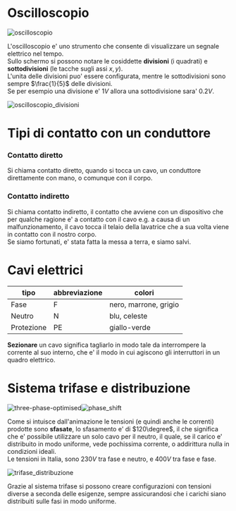 # Oscilloscopio  

![oscilloscopio](https://user-images.githubusercontent.com/7195133/195995150-602c58f5-290f-4ab6-a8f3-7159d3e07986.jpg)


L'oscilloscopio e' uno strumento che consente di visualizzare un segnale elettrico nel tempo.  
Sullo schermo si possono notare le cosiddette **divisioni** (i quadrati) e **sottodivisioni** (le tacche sugli assi $x,y$).  
L'unita delle divisioni puo' essere configurata, mentre le sottodivisioni sono sempre $\frac{1}{5}$ delle divisioni.  
Se per esempio una divisione e' $1V$ allora una sottodivisione sara' $0.2V$.

![oscilloscopio_divisioni](https://user-images.githubusercontent.com/7195133/195994724-435a73e8-163a-4487-8a97-890d9f3d81f5.jpg)  


# Tipi di contatto con un conduttore  

### Contatto diretto  
Si chiama contatto diretto, quando si tocca un cavo, un conduttore direttamente con mano, o comunque con il corpo.  

### Contatto indiretto  
Si chiama contatto indiretto, il contatto che avviene con un dispositivo che per qualche ragione e' a contatto con il cavo e.g. a causa di un malfunzionamento, il cavo tocca il telaio della lavatrice che a sua volta viene in contatto con il nostro corpo.  
Se siamo fortunati, e' stata fatta la messa a terra, e siamo salvi. 


# Cavi elettrici  

|tipo|abbreviazione|colori|
|--|--|--|
|Fase|F|nero, marrone, grigio|
|Neutro|N|blu, celeste|
|Protezione|PE|giallo-verde|

**Sezionare** un cavo significa tagliarlo in modo tale da interrompere la corrente al suo interno, che e' il modo in cui agiscono gli interruttori in un quadro elettrico.  


# Sistema trifase e distribuzione  

![three-phase-optimised](https://user-images.githubusercontent.com/7195133/195997060-739e3a6f-50dc-43cc-ad95-1ba4398a600d.gif)![phase_shift](https://user-images.githubusercontent.com/7195133/195997366-984b02f8-a964-406f-8803-0df44a3f509b.jpg)


Come si intuisce dall'animazione le tensioni (e quindi anche le correnti) prodotte sono **sfasate**, lo sfasamento e' di $120\degree$, il che significa che e' possibile utilizzare un solo cavo per il neutro, il quale, se il carico e' distribuito in modo uniforme, vede pochissima corrente, o addirittura nulla in condizioni ideali.  
Le tensioni in Italia, sono $230V$ tra fase e neutro, e $400V$ tra fase e fase.  


![trifase_distribuzione](https://user-images.githubusercontent.com/7195133/195996852-ce9eb3f5-564f-4551-8572-958aaddaf72b.jpg)  

Grazie al sistema trifase si possono creare configurazioni con tensioni diverse a seconda delle esigenze, sempre assicurandosi che i carichi siano distribuiti sulle fasi in modo uniforme.







